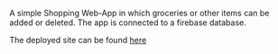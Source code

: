 A simple Shopping Web-App in which groceries or other items can be added or deleted. The app is connected to a firebase database.

The deployed site can be found [here](https://add-to-cart-milan.netlify.app/)
